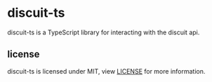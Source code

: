 # discuit-ts

discuit-ts is a TypeScript library for interacting with the discuit api.

## license

discuit-ts is licensed under MIT, view [LICENSE](./LICENSE) for more
information.
